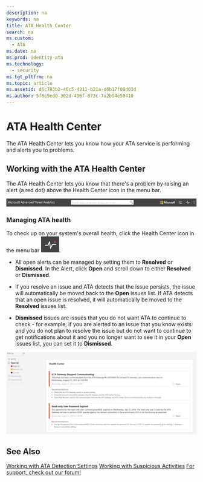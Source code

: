 ```yaml
---
description: na
keywords: na
title: ATA Health Center
search: na
ms.custom: 
  - ATA
ms.date: na
ms.prod: identity-ata
ms.technology: 
  - security
ms.tgt_pltfrm: na
ms.topic: article
ms.assetid: d6c783b2-46c5-4211-b21a-d6b17f08d03d
ms.author: 5f6e9ed0-302d-496f-873c-7a2b94e50410
---
```

# ATA Health Center
The ATA Health Center lets you know how your ATA service is performing and alerts you to problems.

## Working with the ATA Health Center
The ATA Health Center lets you know that there's a problem by raising an alert (a red dot) above the Health Center icon in the menu bar.

![](../Image/ATA_Health_Center_Alert_red_dot.png)

### Managing ATA health
To check up on your system's overall health, click the Health Center icon in the menu bar ![](../Image/ATA_red_dot.png).

-   All open alerts can be managed by setting them to **Resolved** or **Dismissed**. In the Alert, click **Open** and scroll down to either **Resolved** or **Dismissed**.

-   If you resolve an issue and ATA detects that the issue persists, the issue will automatically be moved back to the **Open** issues list. If ATA detects that an open issue is resolved, it will automatically be moved to the **Resolved** issues list.

-   **Dismissed** issues are issues that you do not want ATA to continue to check - for example, if you are alerted to an issue that you know exists and you do not plan to resolve the issue but do not want to continue to get notifications about it and you no longer want to see it in your **Open** issues list, you can set it to **Dismissed**.

![](../Image/ATA_Health_Issue.JPG)

## See Also
[Working with ATA Detection Settings](../Topic/Working_with_ATA_Detection_Settings.md)
 [Working with Suspicious Activities](../Topic/Working_with_Suspicious_Activities.md)
 [For support, check out our forum!](https://social.technet.microsoft.com/Forums/security/en-US/home?forum=mata)

